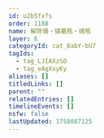 ```yaml
---
id: u2b5fxfs
order: 1188
name: 解除俑・镇墓瓶・魂瓶
layer: 6
categoryId: cat_8abY-bU7
tagIds:
  - tag_LJIAXzSO
  - tag_eAgXxyKy
aliases: []
titledLinks: []
parent: ""
relatedEntries: []
timelineEvents: []
nsfw: false
lastUpdated: 1758087125
---
```


